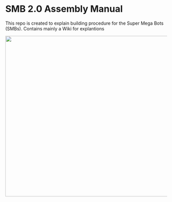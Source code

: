# SMB 2.0 Assembly Manual
This repo is created to explain building procedure for the  Super Mega Bots (SMBs). Contains mainly a Wiki for explantions

<img align="left" width="1250" height="500" src="https://github.com/turcantuna/SMB_Assembly-Manual/blob/master/Images/SMB.png">

